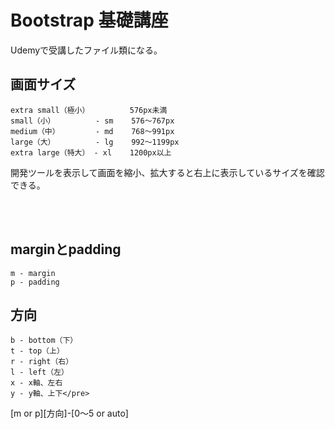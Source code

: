 # Bootstrap 基礎講座

Udemyで受講したファイル類になる。


## 画面サイズ
```
extra small（極小）         576px未満
small（小）         - sm    576～767px
medium（中）        - md    768～991px
large（大）         - lg    992～1199px
extra large（特大） - xl    1200px以上
```

開発ツールを表示して画面を縮小、拡大すると右上に表示しているサイズを確認できる。

<br><br>

## marginとpadding
```
m - margin
p - padding
```
## 方向
```
b - bottom（下）
t - top（上）
r - right（右）
l - left（左）
x - x軸、左右
y - y軸、上下</pre>
```
[m or p][方向]-[0～5 or auto]

